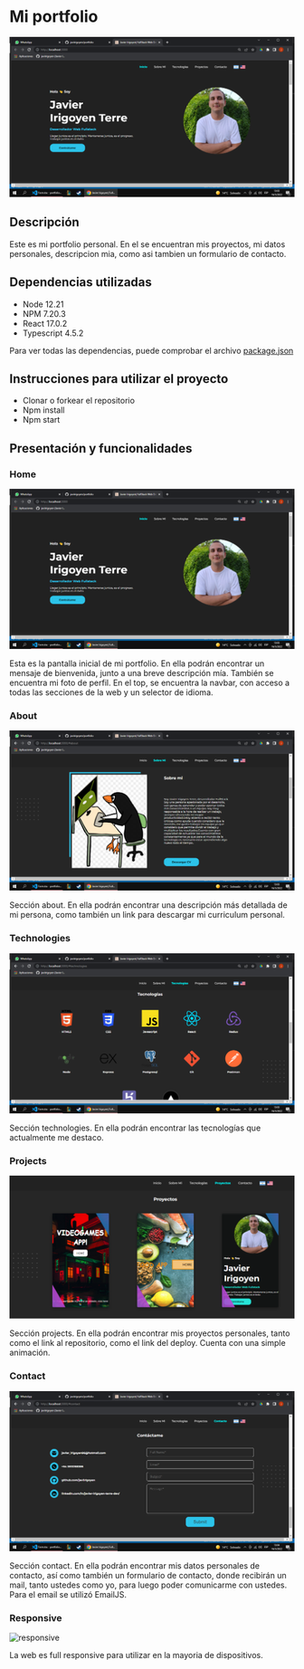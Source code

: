 # Mi portfolio

<img src="./imgs/inicio.png" alt="start_screen"/>

## Descripción

Este es mi portfolio personal. En el se encuentran mis proyectos, mi datos personales, descripcion mia, como asi tambien un formulario de contacto.

## Dependencias utilizadas

- Node 12.21
- NPM 7.20.3
- React 17.0.2
- Typescript 4.5.2

Para ver todas las dependencias, puede comprobar el archivo <a href="./package.json">package.json</a>

## Instrucciones para utilizar el proyecto

- Clonar o forkear el repositorio
- Npm install
- Npm start

## Presentación y funcionalidades

### Home

<img src="./imgs/inicio.png" alt="home"/>

Esta es la pantalla inicial de mi portfolio. En ella podrán encontrar un mensaje de bienvenida, junto a una breve descripción mía. También se encuentra mi foto de perfil. En el top, se encuentra la navbar, con acceso a todas las secciones de la web y un selector de idioma.

### About

<img src="./imgs/sobremi.png" alt="about"/>

Sección about. En ella podrán encontrar una descripción más detallada de mi persona, como también un link para descargar mi curriculum personal.

### Technologies

<img src="./imgs/tecnologias.png" alt="technologies"/>

Sección technologies. En ella podrán encontrar las tecnologías que actualmente me destaco.

### Projects

<img src="./imgs/projects.png" alt="projects"/>

Sección projects. En ella podrán encontrar mis proyectos personales, tanto como el link al repositorio, como el link del deploy. Cuenta con una simple animación.

### Contact

<img src="./imgs/contactame.png" alt="contact"/>

Sección contact. En ella podrán encontrar mis datos personales de contacto, así como también un formulario de contacto, donde recibirán un mail, tanto ustedes como yo, para luego poder comunicarme con ustedes. Para el email se utilizó EmailJS.

### Responsive

<img src="./imgs/responsive.png" alt="responsive"/>

La web es full responsive para utilizar en la mayoria de dispositivos.
